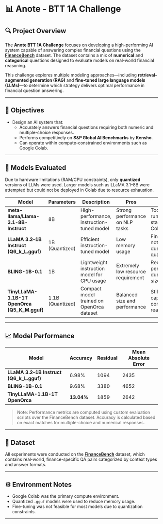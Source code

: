 # 📊 Anote - BTT 1A Challenge

## 🔍 Project Overview

The **Anote BTT 1A Challenge** focuses on developing a high-performing AI system capable of answering complex financial questions using the [**FinanceBench**](https://huggingface.co/datasets/PatronusAI/financebench) dataset. The dataset contains a mix of **numerical** and **categorical** questions designed to evaluate models on real-world financial reasoning.

This challenge explores multiple modeling approaches—including **retrieval-augmented generation (RAG)** and **fine-tuned large language models (LLMs)**—to determine which strategy delivers optimal performance in financial question answering.

---

## 🎯 Objectives

- Design an AI system that:
  - Accurately answers financial questions requiring both numeric and multiple-choice responses.
  - Performs competitively on **S&P Global AI Benchmarks** by **Kensho**.
  - Can operate within compute-constrained environments such as Google Colab.

---

## 🧠 Models Evaluated

Due to hardware limitations (RAM/CPU constraints), only **quantized** versions of LLMs were used. Larger models such as LLaMA 3.1–8B were attempted but could not be deployed in Colab due to resource exhaustion.

| Model | Parameters | Description | Pros | Cons |
|-------|------------|-------------|------|------|
| **meta-llama/Llama-3.1-8B-Instruct** | 8B | High-performance, instruction-tuned model | Strong performance on NLP tasks | Too large to run on standard Colab GPU |
| **LLaMA 3.2–1B Instruct (Q6_k_L.gguf)** | 1B (Quantized) | Efficient instruction-tuned model | Low memory usage | Fine-tuning not feasible due to quantization |
| **BLING-1B-0.1** | 1B | Lightweight instruction model for CPU usage | Extremely low resource requirement | Reduced performance due to small size |
| **TinyLLaMA-1.1B-1T OpenOrca (Q5_K_M.gguf)** | 1.1B (Quantized) | Compact model trained on OpenOrca dataset | Balanced size and performance | Still less capable for complex reasoning |

---

## 📈 Model Performance

| Model | Accuracy | Residual | Mean Absolute Error |
|-------|----------|----------|----------------------|
| **LLaMA 3.2–1B Instruct (Q6_k_L.gguf)** | 6.98% | 1094 | 2435 |
| **BLING-1B-0.1** | 9.68% | 3380 | 4652 |
| **TinyLLaMA-1.1B-1T OpenOrca** | **13.04%** | 1859 | 2642 |

> Note: Performance metrics are computed using custom evaluation scripts over the FinanceBench dataset. Accuracy is calculated based on exact matches for multiple-choice and numerical responses.

---

## 📂 Dataset

All experiments were conducted on the [**FinanceBench**](https://huggingface.co/datasets/PatronusAI/financebench) dataset, which contains real-world, finance-specific QA pairs categorized by context types and answer formats.

---

## ⚙️ Environment Notes

- Google Colab was the primary compute environment.
- Quantized `.gguf` models were used to reduce memory usage.
- Fine-tuning was not feasible for most models due to quantization constraints.

---
